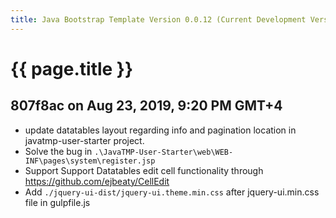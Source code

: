 ```yaml
---
title: Java Bootstrap Template Version 0.0.12 (Current Development Version)
---
```

# {{ page.title }}

## 807f8ac on Aug 23, 2019, 9:20 PM GMT+4
- update datatables layout regarding info and pagination location in javatmp-user-starter project.
- Solve the bug in `.\JavaTMP-User-Starter\web\WEB-INF\pages\system\register.jsp`
- Support Support Datatables edit cell functionality through https://github.com/ejbeaty/CellEdit
- Add `./jquery-ui-dist/jquery-ui.theme.min.css` after jquery-ui.min.css file in gulpfile.js
